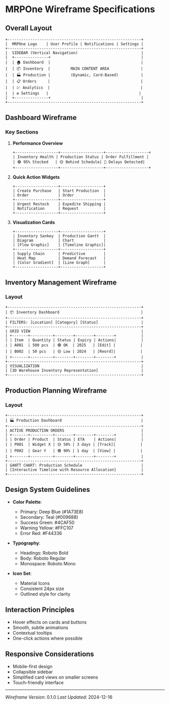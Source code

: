 # MRPOne Wireframe Specifications

## Overall Layout
```
+-----------------------------------------------------------+
|  MRPOne Logo    | User Profile | Notifications | Settings |
+-----------------------------------------------------------+
|  SIDEBAR (Vertical Navigation)                            |
|  +---------------+                                        |
|  | 🏠 Dashboard  |                                        |
|  | 📦 Inventory  |         MAIN CONTENT AREA              |
|  | 🏭 Production |         (Dynamic, Card-Based)          |
|  | 📋 Orders     |                                        |
|  | 💹 Analytics  |                                        |
|  | ⚙️ Settings   |                                        |
|  +---------------+                                        |
+-----------------------------------------------------------+
```

## Dashboard Wireframe
### Key Sections
1. **Performance Overview**
   ```
   +-------------------+-------------------+-------------------+
   | Inventory Health | Production Status | Order Fulfillment |
   | 🟢 95% Stocked   | 🟡 Behind Schedule| 🔴 Delays Detected|
   +-------------------+-------------------+-------------------+
   ```

2. **Quick Action Widgets**
   ```
   +-------------------+-------------------+
   | Create Purchase   | Start Production  |
   | Order             | Order             |
   +-------------------+-------------------+
   | Urgent Restock    | Expedite Shipping |
   | Notification      | Request           |
   +-------------------+-------------------+
   ```

3. **Visualization Cards**
   ```
   +-------------------+-------------------+
   | Inventory Sankey  | Production Gantt  |
   | Diagram           | Chart             |
   | [Flow Graphic]    | [Timeline Graphic]|
   +-------------------+-------------------+
   | Supply Chain      | Predictive        |
   | Heat Map          | Demand Forecast   |
   | [Color Gradient]  | [Line Graph]      |
   +-------------------+-------------------+
   ```

## Inventory Management Wireframe
### Layout
```
+-----------------------------------------------------------+
| 📦 Inventory Dashboard                                    |
+-----------------------------------------------------------+
| FILTERS: [Location] [Category] [Status]                   |
+-----------------------------------------------------------+
| GRID VIEW                                                 |
| +-------+----------+--------+--------+--------+           |
| | Item  | Quantity | Status | Expiry | Actions|           |
| | A001  | 500 pcs  | 🟢 OK  | 2025   | [Edit] |           |
| | B002  | 50 pcs   | 🟡 Low | 2024   | [Reord]|           |
| +-------+----------+--------+--------+--------+           |
+-----------------------------------------------------------+
| VISUALIZATION                                             |
| [3D Warehouse Inventory Representation]                   |
+-----------------------------------------------------------+
```

## Production Planning Wireframe
### Layout
```
+-----------------------------------------------------------+
| 🏭 Production Dashboard                                   |
+-----------------------------------------------------------+
| ACTIVE PRODUCTION ORDERS                                  |
| +-------+----------+--------+--------+--------+           |
| | Order | Product  | Status | ETA    | Actions|           |
| | P001  | Widget X | 🟡 50% | 3 days | [Track]|           |
| | P002  | Gear Y   | 🟢 90% | 1 day  | [View] |           |
| +-------+----------+--------+--------+--------+           |
+-----------------------------------------------------------+
| GANTT CHART: Production Schedule                          |
| [Interactive Timeline with Resource Allocation]           |
+-----------------------------------------------------------+
```

## Design System Guidelines
- **Color Palette**:
  - Primary: Deep Blue (#1A73E8)
  - Secondary: Teal (#009688)
  - Success Green: #4CAF50
  - Warning Yellow: #FFC107
  - Error Red: #F44336

- **Typography**:
  - Headings: Roboto Bold
  - Body: Roboto Regular
  - Monospace: Roboto Mono

- **Icon Set**:
  - Material Icons
  - Consistent 24px size
  - Outlined style for clarity

## Interaction Principles
- Hover effects on cards and buttons
- Smooth, subtle animations
- Contextual tooltips
- One-click actions where possible

## Responsive Considerations
- Mobile-first design
- Collapsible sidebar
- Simplified card views on smaller screens
- Touch-friendly interface

---

*Wireframe Version*: 0.1.0
*Last Updated*: 2024-12-16
